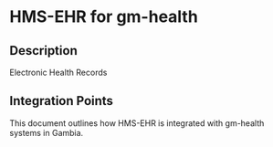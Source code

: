 # HMS-EHR for gm-health

## Description

Electronic Health Records

## Integration Points

This document outlines how HMS-EHR is integrated with gm-health systems in Gambia.

